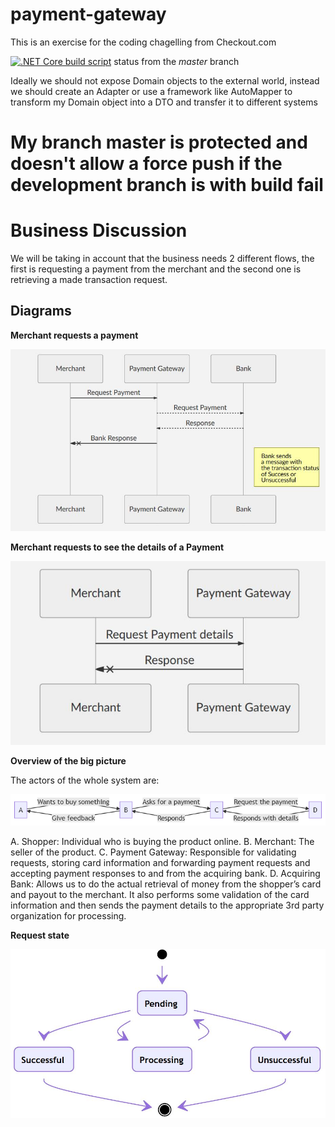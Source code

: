 # payment-gateway
This is an exercise for the coding chagelling from Checkout.com


<a href="https://github.com/rafaelqueiroz89/payment-gateway/actions?query=workflow%3A%22.NET+Core+build+script%22+branch%3Amaster">![.NET Core build script](https://github.com/rafaelqueiroz89/payment-gateway/workflows/.NET%20Core%20build%20script/badge.svg)</a> status from the <i>master</i> branch

Ideally we should not expose Domain objects to the external world, instead we should create an Adapter or use a framework like AutoMapper to transform my Domain object into a DTO and transfer it to different systems

My branch master is protected and doesn't allow a force push if the development branch is with build fail
======


# Business Discussion

We will be taking in account that the business needs 2 different flows, the first is requesting a payment from the merchant and the second one is retrieving a made transaction request. 

## Diagrams

<b>Merchant requests a payment</b>

![](docs/sequence1.jpg)
 
<b>Merchant requests to see the details of a Payment</b>

![](docs/sequence2.jpg)

<b>Overview of the big picture</b>

The actors of the whole system are:

![](docs/big_picture.jpg)

A. Shopper: Individual who is buying the product online. 
B. Merchant: The seller of the product.
C. Payment Gateway: Responsible for validating requests, storing card information and forwarding payment requests and accepting payment responses to and from the acquiring bank. 
D. Acquiring Bank: Allows us to do the actual retrieval of money from the shopper’s card and payout to the merchant. It also performs some validation of the card information and then sends the payment details to the appropriate 3rd party organization for processing.

<b>Request state</b>

![](docs/state_diagram.jpg)
